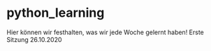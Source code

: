 # python_learning
Hier können wir festhalten, was wir jede Woche gelernt haben!
Erste Sitzung 26.10.2020
